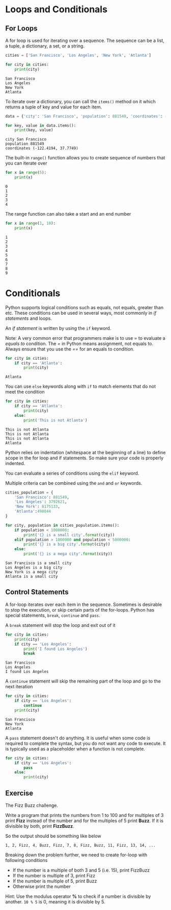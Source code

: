 # Loops and Conditionals

## For Loops

A for loop is used for iterating over a sequence. The sequence can be a list, a tuple, a dictionary, a set, or a string.




```python
cities = ['San Francisco', 'Los Angeles', 'New York', 'Atlanta']

for city in cities:
    print(city)
```

    San Francisco
    Los Angeles
    New York
    Atlanta


To iterate over a dictionary, you can call the `items()` method on it which returns a tuple of key and value for each item.


```python
data = {'city': 'San Francisco', 'population': 881549, 'coordinates': (-122.4194, 37.7749) }

for key, value in data.items():
    print(key, value)
```

    city San Francisco
    population 881549
    coordinates (-122.4194, 37.7749)


The built-in `range()` function allows you to create sequence of numbers that you can iterate over


```python
for x in range(5):
    print(x)
```

    0
    1
    2
    3
    4


The range function can also take a start and an end number


```python
for x in range(1, 10):
    print(x)
```

    1
    2
    3
    4
    5
    6
    7
    8
    9


# Conditionals

Python supports logical conditions such as equals, not equals, greater than etc. These conditions can be used in several ways, most commonly in *if statements* and loops.

An *if statement* is written by using the `if` keyword.

Note: A very common error that programmers make is to use *=* to evaluate a *equals to* condition. The *=* in Python means assignment, not equals to. Always ensure that you use the *==* for an equals to condition.


```python
for city in cities:
    if city == 'Atlanta':
        print(city)
```

    Atlanta


You can use `else` keywords along with `if` to match elements that do not meet the condition


```python
for city in cities:
    if city == 'Atlanta':
        print(city)
    else:
        print('This is not Atlanta')
```

    This is not Atlanta
    This is not Atlanta
    This is not Atlanta
    Atlanta


Python relies on indentation (whitespace at the beginning of a line) to define scope in the for loop and if statements. So make sure your code is properly indented. 

You can evaluate a series of conditions using the `elif` keyword.

Multiple criteria can be combined using the `and` and `or` keywords.


```python
cities_population = {
    'San Francisco': 881549,
    'Los Angeles': 3792621,
    'New York': 8175133,
    'Atlanta':498044
}

for city, population in cities_population.items():
    if population < 1000000:
        print('{} is a small city'.format(city))
    elif population > 1000000 and population < 5000000:
        print('{} is a big city'.format(city))
    else:
        print('{} is a mega city'.format(city))
```

    San Francisco is a small city
    Los Angeles is a big city
    New York is a mega city
    Atlanta is a small city


## Control Statements

A for-loop iterates over each item in the sequence. Sometimes is desirable to stop the execution, or skip certain parts of the for-loops. Python has special statements, `break`, `continue` and `pass`. 

A `break` statement will stop the loop and exit out of it


```python
for city in cities:
    print(city)
    if city == 'Los Angeles':
        print('I found Los Angeles')
        break
```

    San Francisco
    Los Angeles
    I found Los Angeles


A `continue` statement will skip the remaining part of the loop and go to the next iteration


```python
for city in cities:
    if city == 'Los Angeles':
        continue
    print(city)
```

    San Francisco
    New York
    Atlanta


A `pass` statement doesn't do anything. It is useful when some code is required to complete the syntax, but you do not want any code to execute. It is typically used as a placeholder when a function is not complete.


```python
for city in cities:
    if city == 'Los Angeles':
        pass
    else:
        print(city)
```

## Exercise

The Fizz Buzz challenge.

Write a program that prints the numbers from 1 to 100 and for multiples of 3 print **Fizz** instead of the number and for the multiples of 5 print **Buzz**. If it is divisible by both, print **FizzBuzz**.

So the output should be something like below

`1, 2, Fizz, 4, Buzz, Fizz, 7, 8, Fizz, Buzz, 11, Fizz, 13, 14, ...`

Breaking down the problem further, we need to create for-loop with following conditions

- If the number is a multiple of both 3 and 5 (i.e. 15), print FizzBuzz
- If the number is multiple of 3, print Fizz
- If the number is multiple of 5, print Buzz
- Otherwise print the number

Hint: Use the modulus operator **%** to check if a number is divisible by another. `10 % 5` is 0, meaning it is divisible by 5.

